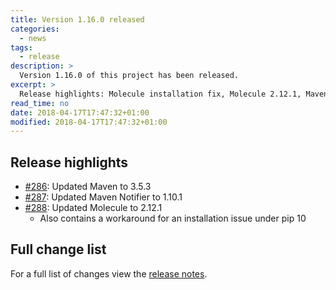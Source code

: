 ```yaml
---
title: Version 1.16.0 released
categories:
  - news
tags:
  - release
description: >
  Version 1.16.0 of this project has been released.
excerpt: >
  Release highlights: Molecule installation fix, Molecule 2.12.1, Maven 3.5.3...
read_time: no
date: 2018-04-17T17:47:32+01:00
modified: 2018-04-17T17:47:32+01:00
---
```


## Release highlights

* [#286](https://github.com/gantsign/development-environment/pull/286):
  Updated Maven to 3.5.3
* [#287](https://github.com/gantsign/development-environment/pull/287):
  Updated Maven Notifier to 1.10.1
* [#288](https://github.com/gantsign/development-environment/pull/288):
  Updated Molecule to 2.12.1
    * Also contains a workaround for an installation issue under pip 10

## Full change list

For a full list of changes view the
[release notes](https://github.com/gantsign/development-environment/releases/tag/1.16.0).
